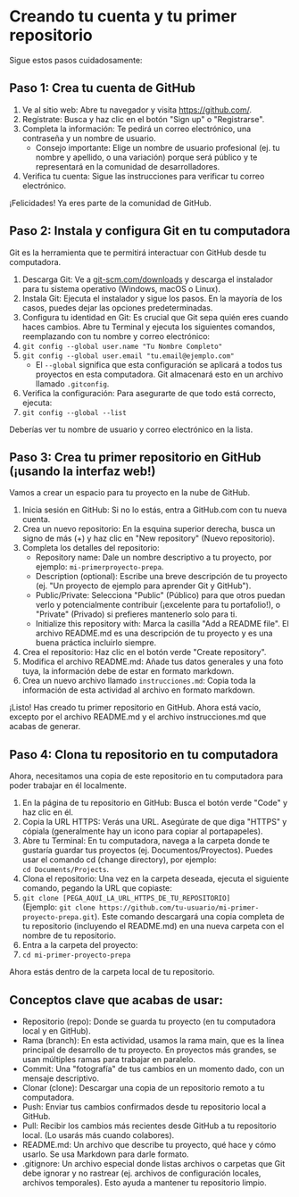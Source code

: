 # Creando tu cuenta y tu primer repositorio

Sigue estos pasos cuidadosamente:

## Paso 1: Crea tu cuenta de GitHub

1. Ve al sitio web: Abre tu navegador y visita https://github.com/.  
2. Regístrate: Busca y haz clic en el botón "Sign up" o "Registrarse".  
3. Completa la información: Te pedirá un correo electrónico, una contraseña y un nombre de usuario.  
   - Consejo importante: Elige un nombre de usuario profesional (ej. tu nombre y apellido, o una variación) porque será público y te representará en la comunidad de desarrolladores.  
4. Verifica tu cuenta: Sigue las instrucciones para verificar tu correo electrónico.  

¡Felicidades! Ya eres parte de la comunidad de GitHub.

## Paso 2: Instala y configura Git en tu computadora

Git es la herramienta que te permitirá interactuar con GitHub desde tu computadora.

1. Descarga Git: Ve a [git-scm.com/downloads](https://git-scm.com/downloads) y descarga el instalador para tu sistema operativo (Windows, macOS o Linux).  
2. Instala Git: Ejecuta el instalador y sigue los pasos. En la mayoría de los casos, puedes dejar las opciones predeterminadas.  
3. Configura tu identidad en Git: Es crucial que Git sepa quién eres cuando haces cambios. Abre tu Terminal y ejecuta los siguientes comandos, reemplazando con tu nombre y correo electrónico:  
4. `git config --global user.name "Tu Nombre Completo"`  
5. `git config --global user.email "tu.email@ejemplo.com"`  
   - El `--global` significa que esta configuración se aplicará a todos tus proyectos en esta computadora. Git almacenará esto en un archivo llamado `.gitconfig`.  
6. Verifica la configuración: Para asegurarte de que todo está correcto, ejecuta:  
7. `git config --global --list`  

Deberías ver tu nombre de usuario y correo electrónico en la lista.

## Paso 3: Crea tu primer repositorio en GitHub (¡usando la interfaz web!)

Vamos a crear un espacio para tu proyecto en la nube de GitHub.

1. Inicia sesión en GitHub: Si no lo estás, entra a GitHub.com con tu nueva cuenta.  
2. Crea un nuevo repositorio: En la esquina superior derecha, busca un signo de más (+) y haz clic en "New repository" (Nuevo repositorio).  
3. Completa los detalles del repositorio:  
   - Repository name: Dale un nombre descriptivo a tu proyecto, por ejemplo: `mi-primerproyecto-prepa`.  
   - Description (optional): Escribe una breve descripción de tu proyecto (ej. "Un proyecto de ejemplo para aprender Git y GitHub").  
   - Public/Private: Selecciona "Public" (Público) para que otros puedan verlo y potencialmente contribuir (¡excelente para tu portafolio!), o "Private" (Privado) si prefieres mantenerlo solo para ti.  
   - Initialize this repository with: Marca la casilla "Add a README file". El archivo README.md es una descripción de tu proyecto y es una buena práctica incluirlo siempre.  
4. Crea el repositorio: Haz clic en el botón verde "Create repository".  
5. Modifica el archivo README.md: Añade tus datos generales y una foto tuya, la información debe de estar en formato markdown.  
6. Crea un nuevo archivo llamado `instrucciones.md`: Copia toda la información de esta actividad al archivo en formato markdown.  

¡Listo! Has creado tu primer repositorio en GitHub. Ahora está vacío, excepto por el archivo README.md y el archivo instrucciones.md que acabas de generar.

## Paso 4: Clona tu repositorio en tu computadora

Ahora, necesitamos una copia de este repositorio en tu computadora para poder trabajar en él localmente.

1. En la página de tu repositorio en GitHub: Busca el botón verde "Code" y haz clic en él.  
2. Copia la URL HTTPS: Verás una URL. Asegúrate de que diga "HTTPS" y cópiala (generalmente hay un icono para copiar al portapapeles).  
3. Abre tu Terminal: En tu computadora, navega a la carpeta donde te gustaría guardar tus proyectos (ej. Documentos/Proyectos). Puedes usar el comando cd (change directory), por ejemplo:  
   `cd Documents/Projects`.  
4. Clona el repositorio: Una vez en la carpeta deseada, ejecuta el siguiente comando, pegando la URL que copiaste:  
5. `git clone [PEGA_AQUÍ_LA_URL_HTTPS_DE_TU_REPOSITORIO]`  
   (Ejemplo: `git clone https://github.com/tu-usuario/mi-primer-proyecto-prepa.git`). Este comando descargará una copia completa de tu repositorio (incluyendo el README.md) en una nueva carpeta con el nombre de tu repositorio.  
6. Entra a la carpeta del proyecto:  
7. `cd mi-primer-proyecto-prepa`  

Ahora estás dentro de la carpeta local de tu repositorio.

## Conceptos clave que acabas de usar:

- Repositorio (repo): Donde se guarda tu proyecto (en tu computadora local y en GitHub).  
- Rama (branch): En esta actividad, usamos la rama main, que es la línea principal de desarrollo de tu proyecto. En proyectos más grandes, se usan múltiples ramas para trabajar en paralelo.  
- Commit: Una "fotografía" de tus cambios en un momento dado, con un mensaje descriptivo.  
- Clonar (clone): Descargar una copia de un repositorio remoto a tu computadora.  
- Push: Enviar tus cambios confirmados desde tu repositorio local a GitHub.  
- Pull: Recibir los cambios más recientes desde GitHub a tu repositorio local. (Lo usarás más cuando colabores).  
- README.md: Un archivo que describe tu proyecto, qué hace y cómo usarlo. Se usa Markdown para darle formato.  
- .gitignore: Un archivo especial donde listas archivos o carpetas que Git debe ignorar y no rastrear (ej. archivos de configuración locales, archivos temporales). Esto ayuda a mantener tu repositorio limpio.
